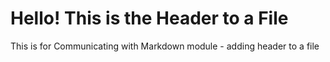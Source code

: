 # Hello! This is the Header to a File

This is for Communicating with Markdown module - adding header to a file
